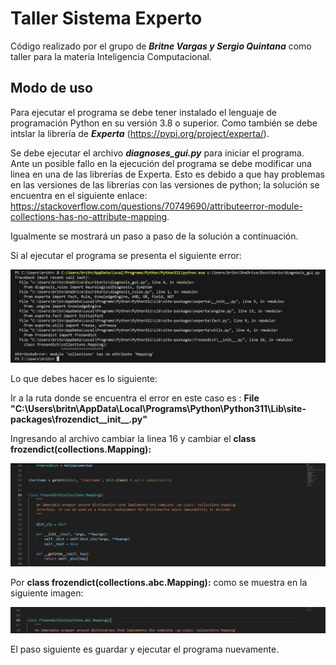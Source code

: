 # Taller Sistema Experto

Código realizado por el grupo de **_Britne Vargas y Sergio Quintana_** como taller para la materia Inteligencia Computacional.

## Modo de uso

Para ejecutar el programa se debe tener instalado el lenguaje de programación Python en su versión 3.8 o superior. Como también se debe intslar la librería de **_Experta_** (https://pypi.org/project/experta/).

Se debe ejecutar el archivo **_diagnoses_gui.py_** para iniciar el programa. Ante un posible fallo en la ejecución del programa se debe modificar una linea en una de las librerías de Experta. Esto es debido a que hay problemas en las versiones de las librerías con las versiones de python; la solución se encuentra en el siguiente enlace: https://stackoverflow.com/questions/70749690/attributeerror-module-collections-has-no-attribute-mapping.

Igualmente se mostrará un paso a paso de la solución a continuación.

Si al ejecutar el programa se presenta el siguiente error:

![Error en consola](/assets/e66b8c4c-b3ed-4f0a-afbf-c833cac65f75.jpg)

Lo que debes hacer es lo siguiente:

Ir a la ruta donde se encuentra el error en este caso es : **File "C:\Users\britn\AppData\Local\Programs\Python\Python311\Lib\site-packages\frozendict\_\_init\_\_.py"**

Ingresando al archivo cambiar la linea 16 y cambiar el **class frozendict(collections.Mapping):**

![Error en consola](/assets/8807f5fd-72e3-48c4-9426-728a88c9e21d.jpg)

Por **class frozendict(collections.abc.Mapping):** como se muestra en la siguiente imagen:

![Error en consola](/assets/945658ce-60be-4ee6-aaa7-e33fa45b77db.jpg)

El paso siguiente es guardar y ejecutar el programa nuevamente.
